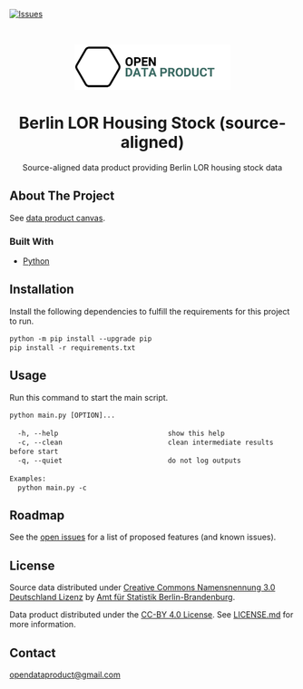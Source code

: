[![Issues](https://img.shields.io/github/issues/open-data-product/open-data-product-berlin-lor-housing-stock-source-aligned)](https://github.com/open-data-product/open-data-product-berlin-lor-housing-stock-source-aligned/issues)

<br />
<p align="center">
  <a href="https://github.com/open-data-product/open-data-product-berlin-lor-housing-stock-source-aligned">
    <img src="logo-with-text.png" alt="Logo" height="80">
  </a>

  <h1 align="center">Berlin LOR Housing Stock (source-aligned)</h1>

  <p align="center">
    Source-aligned data product providing Berlin LOR housing stock data</a>
  </p>
</p>

## About The Project

See [data product canvas](docs/data-product-canvas.md).

### Built With

* [Python](https://www.python.org/)

## Installation

Install the following dependencies to fulfill the requirements for this project to run.

```shell script
python -m pip install --upgrade pip
pip install -r requirements.txt
```

## Usage

Run this command to start the main script.

```shell script
python main.py [OPTION]...

  -h, --help                           show this help
  -c, --clean                          clean intermediate results before start
  -q, --quiet                          do not log outputs

Examples:
  python main.py -c
```

## Roadmap

See the [open issues](https://github.com/open-data-product/open-data-product-berlin-lor-housing-stock-source-aligned/issues) for a list of proposed features (and
 known issues).

## License

Source data distributed under [Creative Commons Namensnennung 3.0 Deutschland Lizenz](https://creativecommons.org/licenses/by/3.0/de/) by [Amt für Statistik Berlin-Brandenburg](https://www.statistik-berlin-brandenburg.de/).

Data product distributed under the [CC-BY 4.0 License](https://creativecommons.org/licenses/by/4.0/). See [LICENSE.md](./LICENSE.md) for more information.

## Contact

opendataproduct@gmail.com
